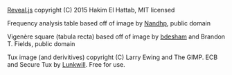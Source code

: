 [Reveal.js](http://lab.hakim.se/reveal-js/) copyright (C) 2015 Hakim El Hattab, MIT licensed

Frequency analysis table based off of image by [Nandhp](https://commons.wikimedia.org/wiki/User:Nandhp), public domain

Vigenère square (tabula recta) based off of image by [bdesham](https://commons.wikimedia.org/wiki/User:Bdesham) and Brandon T. Fields, public domain

Tux image (and derivitives) copyright (C) Larry Ewing and The GIMP. ECB and Secure Tux by [Lunkwill](https://en.wikipedia.org/wiki/User:Lunkwill). Free for use.
